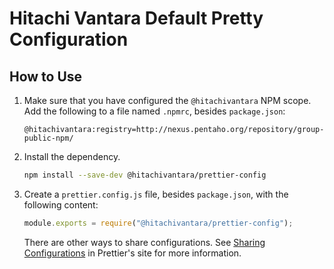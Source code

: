 # Hitachi Vantara Default Pretty Configuration

## How to Use

1. Make sure that you have configured the `@hitachivantara` NPM scope.
   Add the following to a file named `.npmrc`, besides `package.json`:
   ```
   @hitachivantara:registry=http://nexus.pentaho.org/repository/group-public-npm/
   ```

2. Install the dependency.
   ```bash
   npm install --save-dev @hitachivantara/prettier-config
   ```

3. Create a `prettier.config.js` file, besides `package.json`,
   with the following content:
   ```js
   module.exports = require("@hitachivantara/prettier-config");
   ```
   There are other ways to share configurations.
   See [Sharing Configurations](https://prettier.io/docs/en/configuration.html#sharing-configurations)
   in Prettier's site for more information.
